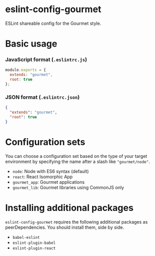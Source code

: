 # eslint-config-gourmet

ESLint shareable config for the Gourmet style.

# Basic usage

### JavaScript format (`.eslintrc.js`)
```js
module.exports = {
  extends: "gourmet",
  root: true
};
```

### JSON format (`.eslintrc.json`)
```json
{
  "extends": "gourmet",
  "root": true
}
```

# Configuration sets

You can choose a configuration set based on the type of your target environment by specifying the name after a slash like `"gourmet/node"`.

- `node`: Node with ES6 syntax (default)
- `react`: React Isomorphic App
- `gourmet_app`: Gourmet applications
- `gourmet_lib`: Gourmet libraries using CommonJS only

# Installing additional packages

`eslint-config-gourmet` requires the following additional packages as peerDependencies.
You should install them, side by side.

- `babel-eslint`
- `eslint-plugin-babel`
- `eslint-plugin-react`
